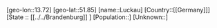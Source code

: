 ﻿---
location: [51.85,13.72]
type: City
tags:
- geo/City


SpocWebEntityId: 32123
isDeleted: false
confidential: public

---
[geo-lon::13.72]
[geo-lat::51.85]
[name::Luckau]
[Country::[[Germany]]]
[State :: [[../../Brandenburg]] ]
[Population::]
[Unknown::]

